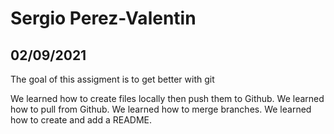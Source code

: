 # Sergio Perez-Valentin
## 02/09/2021

The goal of this assigment is to get better with git

We learned how to create files locally then push them to Github.
We learned how to pull from Github.
We learned how to merge branches.
We learned how to create and add a README.
